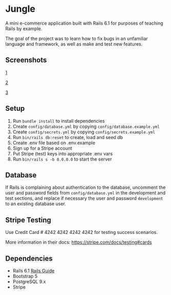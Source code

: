 # Jungle

A mini e-commerce application built with Rails 6.1 for purposes of teaching Rails by example. 

The goal of the project was to learn how to fix bugs in an unfamiliar language and framework, as well as make and test new features. 

## Screenshots

[1](https://github.com/kcho15/jungle-rails/blob/master/app/assets/images/jungle-home.PNG)

[2](https://github.com/kcho15/jungle-rails/blob/master/app/assets/images/jungle-cart.PNG)

[3](https://github.com/kcho15/jungle-rails/blob/master/app/assets/images/jungle-products.PNG)

## Setup

1. Run `bundle install` to install dependencies
2. Create `config/database.yml` by copying `config/database.example.yml`
3. Create `config/secrets.yml` by copying `config/secrets.example.yml`
4. Run `bin/rails db:reset` to create, load and seed db
5. Create .env file based on .env.example
6. Sign up for a Stripe account
7. Put Stripe (test) keys into appropriate .env vars
8. Run `bin/rails s -b 0.0.0.0` to start the server

## Database

If Rails is complaining about authentication to the database, uncomment the user and password fields from `config/database.yml` in the development and test sections, and replace if necessary the user and password `development` to an existing database user.

## Stripe Testing

Use Credit Card # 4242 4242 4242 4242 for testing success scenarios.

More information in their docs: <https://stripe.com/docs/testing#cards>

## Dependencies

- Rails 6.1 [Rails Guide](http://guides.rubyonrails.org/v6.1/)
- Bootstrap 5
- PostgreSQL 9.x
- Stripe
